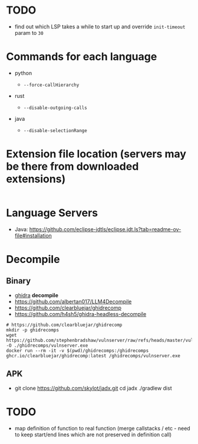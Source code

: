 # TODO

- find out which LSP takes a while to start up and override `init-timeout` param to `30`

# Commands for each language
- python
    - `--force-callHierarchy`

- rust
    - `--disable-outgoing-calls`

    
- java
    - `--disable-selectionRange`


# Extension file location (servers may be there from downloaded extensions)

```shell

```

# Language Servers

- Java: https://github.com/eclipse-jdtls/eclipse.jdt.ls?tab=readme-ov-file#installation


# Decompile

## Binary

- [ghidra](https://github.com/NationalSecurityAgency/ghidra)
**decompile**
- https://github.com/albertan017/LLM4Decompile
- https://github.com/clearbluejar/ghidrecomp
- https://github.com/h4sh5/ghidra-headless-decompile


```shell
# https://github.com/clearbluejar/ghidrecomp
mkdir -p ghidrecomps
wget https://github.com/stephenbradshaw/vulnserver/raw/refs/heads/master/vulnserver.exe -O ./ghidrecomps/vulnserver.exe
docker run --rm -it -v $(pwd)/ghidrecomps:/ghidrecomps ghcr.io/clearbluejar/ghidrecomp:latest /ghidrecomps/vulnserver.exe
```

## APK

- git clone https://github.com/skylot/jadx.git
cd jadx
./gradlew dist

# TODO
- map definition of function to real function (merge callstacks / etc - need to keep start/end lines which are not preserved in definition call)